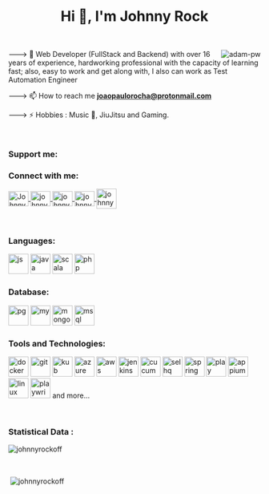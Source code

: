 <h1 align="center">Hi 👋, I'm Johnny Rock</h1>
<br>
<p>
   <img align="right" src="https://github.com/Adam-pw/Adam-pw/blob/main/animation_500_kxa883sd.gif" alt="adam-pw" />
</p>

---> 🌱 Web Developer (FullStack and Backend) with over 16 years of experience, hardworking professional with the capacity of learning fast; also, easy to work and get along with, I also can work as Test Automation Engineer

--->  📫 How to reach me **joaopaulorocha@protonmail.com** 

--->  ⚡ Hobbies : Music 🎵, JiuJitsu and Gaming. 

<br>

<h3 align="left">Support me:</h3>
<script src='https://storage.ko-fi.com/cdn/scripts/overlay-widget.js'></script>
<script>
  kofiWidgetOverlay.draw('johnnyrockoff', {
    'type': 'floating-chat',
    'floating-chat.donateButton.text': 'Support me',
    'floating-chat.donateButton.background-color': '#323842',
    'floating-chat.donateButton.text-color': '#fff'
  });
</script>

<h3 align="left">Connect with me:</h3>

<p align="left">
   <a href="https://www.linkedin.com/in/joão-paulo-denobile-da-rocha/" target="blank">
   <img align="center" src="https://raw.githubusercontent.com/rahuldkjain/github-profile-readme-generator/master/src/images/icons/Social/linked-in-alt.svg" alt="Johnny Rock" height="30" width="40" />
   </a>
   <a href="https://instagram.com/johnnyrockoff" target="blank">
   <img align="center" src="https://raw.githubusercontent.com/rahuldkjain/github-profile-readme-generator/master/src/images/icons/Social/instagram.svg" alt="johnnyrockoff" height="30" width="40" />
   </a>
   <a href="https://www.hackerrank.com/johnnyrockoff" target="blank">
   <img align="center" src="https://raw.githubusercontent.com/rahuldkjain/github-profile-readme-generator/master/src/images/icons/Social/hackerrank.svg" alt="johnnyrockoff" height="30" width="40" />
   </a>
   <a href="https://bsky.app/profile/johnnyrockoff.bsky.social" target="blank">
   <img align="center" src="https://github.com/user-attachments/assets/481e6062-57f4-403a-b1df-64e98aa5c44a" alt="johnnyrockoff" height="30" width="40" />
   </a>
   <a href="https://twitch.tv/johnnyrockoff" target="blank">
   <img align="center" src="https://user-images.githubusercontent.com/3978637/211098203-e4ca1a42-9e1b-4bf1-84fb-bf87811859fe.png" alt="johnnyrockoff" height="40" width="40" />
   </a>
</p>

<br>

<h3 align="left">Languages:</h3>

<p align="left">
    <img src="https://user-images.githubusercontent.com/3978637/211089737-a43f8b1b-043b-4767-add5-55f3a3621733.png" alt="js" width="40" height="40" />
    <img src="https://user-images.githubusercontent.com/3978637/211090162-8183bd7c-a0db-47cb-8da2-913bc86d1484.png" alt="java" width="40" height="40" />
    <img src="https://user-images.githubusercontent.com/3978637/211091476-e0e3ce65-6537-4911-9480-b7c9e9fd3a8a.png" alt="scala" width="40" height="40" />
    <img src="https://user-images.githubusercontent.com/3978637/211092161-9264f5ed-a101-4600-b5b4-c0b0114ef9a2.png" alt="php" width="40" height="40" />
</p>

<h3 align="left">Database:</h3>

<p align="left">
    <img src="https://user-images.githubusercontent.com/3978637/211093080-4cd6030f-f5d1-4d1b-8c89-aff448160c04.png" alt="pg" width="40" height="40" />
    <img src="https://user-images.githubusercontent.com/3978637/211093117-6afb5c18-efeb-4a73-984d-81e733e376ec.png" alt="my" width="40" height="40" />
    <img src="https://user-images.githubusercontent.com/3978637/211093335-075854e9-1814-4152-9a0f-0eba01d6ca8f.png" alt="mongo" width="40" height="40" />
    <img src="https://user-images.githubusercontent.com/3978637/211093586-cd14f420-b109-4f4d-a81c-071cae5f3c54.png" alt="msql" width="40" height="40" />
</p>

<h3 align="left">Tools and Technologies:</h3>

<p align="left">
    <img src="https://user-images.githubusercontent.com/3978637/211095007-d2353841-b4dc-4631-8319-9d57d7e340e8.png" alt="docker" width="40" height="40" />
    <img src="https://user-images.githubusercontent.com/3978637/211096584-e295e0c0-b876-4489-8e27-0aaf052fc10a.png" alt="git" width="40" height="40" />
    <img src="https://user-images.githubusercontent.com/3978637/211096617-da531698-2bbe-4229-9cd0-862b3fad52fe.png" alt="kub" width="40" height="40" />
    <img src="https://user-images.githubusercontent.com/3978637/211096667-9d49c909-e044-4581-955a-b854f545d372.png" alt="azure" width="40" height="40" />
    <img src="https://user-images.githubusercontent.com/3978637/211096697-d00dd0bc-773e-4d05-997c-f0deb64d62e4.png" alt="aws" width="40" height="40" />
    <img src="https://user-images.githubusercontent.com/3978637/211096734-71e34153-e29c-43f2-b0a7-b694bf3837d6.png" alt="jenkins" width="40" height="40" />
    <img src="https://user-images.githubusercontent.com/3978637/211096767-5d3c612b-4fd2-4861-bd0d-451ae46ecf32.png" alt="cucumbe" width="40" height="40" />
    <img src="https://user-images.githubusercontent.com/3978637/211096805-ccb78041-b315-4fc3-adba-3da5675fe757.png" alt="selhq" width="40" height="40" />
    <img src="https://user-images.githubusercontent.com/3978637/211096847-1bf232bb-bfbb-4228-90db-96849bd0b0ec.png" alt="spring" width="40" height="40" />
    <img src="https://user-images.githubusercontent.com/3978637/211096887-061322bc-de51-4a72-a2b1-de94535bfcd5.png" alt="play" width="40" height="40" />
    <img src="https://user-images.githubusercontent.com/3978637/211096911-58962841-39c7-49f7-9c41-ce387930d65f.png" alt="appium" width="40" height="40" />
    <img src="https://user-images.githubusercontent.com/3978637/211096966-409c78ef-5424-484c-9c3f-6d37273a7e04.png" alt="linux" width="40" height="40" />
    <img src="https://user-images.githubusercontent.com/3978637/211413045-2f3beb08-f19f-48f2-a0ab-6ab031274eee.png" alt="playwright" width="40" height="40" />
    and more...
</p>

<br>

<h3>Statistical Data :</h3>
<p>
   <img align="center" src="https://github-readme-stats.vercel.app/api/top-langs?username=johnnyrockoff&show_icons=true&locale=en&bg_color=0d1117&text_color=ffffff&layout=compact" alt="johnnyrockoff" bg_color=#808080 />
</p>
<br>
<p>
    &nbsp;<img align="center" src="https://github-readme-stats.vercel.app/api?username=johnnyrockoff&show_icons=true&locale=en&bg_color=0d1117&text_color=ffffff&repo=convoychat" alt="johnnyrockoff" />
</p>
